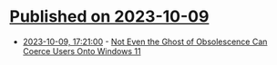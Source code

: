 # [Published on 2023-10-09](index.md)

* [2023-10-09, 17:21:00](https://tech.slashdot.org/story/23/10/09/177254/not-even-the-ghost-of-obsolescence-can-coerce-users-onto-windows-11?utm_source=rss1.0mainlinkanon&utm_medium=feed) - [Not Even the Ghost of Obsolescence Can Coerce Users Onto Windows 11](https://tech.slashdot.org/story/23/10/09/177254/not-even-the-ghost-of-obsolescence-can-coerce-users-onto-windows-11?utm_source=rss1.0mainlinkanon&utm_medium=feed)
